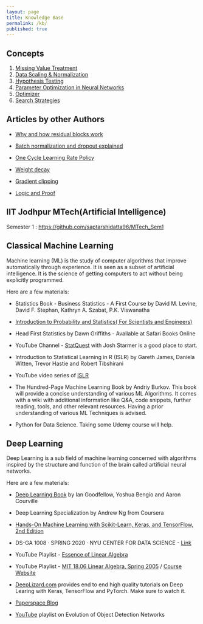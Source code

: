 ```yaml
---
layout: page
title: Knowledge Base
permalink: /kb/
published: true
---
```

## Concepts

1. [Missing Value Treatment](https://sites.google.com/view/saptarshidatta/knowledge-base/missing-value-treatment)
2. [Data Scaling & Normalization](https://sites.google.com/view/saptarshidatta/knowledge-base/data-scaling-normalization)
3. [Hypothesis Testing](https://sites.google.com/view/saptarshidatta/knowledge-base/hypothesis-testing)
4. [Parameter Optimization in Neural Networks](https://sites.google.com/view/saptarshidatta/knowledge-base/parameter-optimization-in-neural-networks)
5. [Optimizer](https://sites.google.com/view/saptarshidatta/knowledge-base/optimizer)
6. [Search Strategies](https://drive.google.com/file/d/1UPqzQzl7pldVTz-T-WG41f4_rAbSUH2F/view?usp=sharing)

## Articles by other Authors

- [Why and how residual blocks work](https://towardsdatascience.com/residual-blocks-building-blocks-of-resnet-fd90ca15d6ec)

- [Batch normalization and dropout explained](https://towardsdatascience.com/batch-normalization-and-dropout-in-neural-networks-explained-with-pytorch-47d7a8459bcd)

- [One Cycle Learning Rate Policy](https://sgugger.github.io/the-1cycle-policy.html)

- [Weight decay](https://towardsdatascience.com/this-thing-called-weight-decay-a7cd4bcfccab)

- [Gradient clipping](https://towardsdatascience.com/what-is-gradient-clipping-b8e815cdfb48)

- [Logic and Proof](https://leanprover.github.io/logic_and_proof/index.html)

## IIT Jodhpur MTech(Artificial Intelligence)
Semester 1 : https://github.com/saptarshidatta96/MTech_Sem1

## Classical Machine Learning

Machine learning (ML) is the study of computer algorithms that improve automatically through experience. It is seen as a subset of artificial intelligence. It is the science of getting computers to act without being explicitly programmed.

Here are a few materials:

- Statistics Book - Business Statistics - A First Course by David M. Levine, David F. Stephan, Kathryn A. Szabat, P.K. Viswanatha

- [Introduction to Probability and Statistics( For Scientists and Engineers)](http://www.r-5.org/files/books/computers/algo-list/statistics/probability/Sheldon_M_Ross-Introduction_to_Probability_and_Statistics-EN.pdf)

- Head First Statistics  by Dawn Griffiths - Available at Safari Books Online

- YouTube Channel - [StatQuest](https://www.youtube.com/user/joshstarmer) with Josh Starmer is a good place to start.

- Introduction to Statistical Learning in R (ISLR) by Gareth James, Daniela Witten, Trevor Hastie and Robert Tibshirani

- YouTube video series of [ISLR](https://www.youtube.com/channel/UCB2p-jaoolkv0h22m4I9l9Q)

- The Hundred-Page Machine Learning Book by Andriy Burkov. This book will provide a concise understanding of various ML Algorithms. It comes with a wiki with additional information like Q&A, code snippets, further reading, tools, and other relevant resources. Having a prior understanding of various ML Techniques is advised.

- Python for Data Science. Taking some Udemy course will help.

## Deep Learning

Deep Learning is a sub field of machine learning concerned with algorithms inspired by the structure and function of the brain called artificial neural networks.

Here are a few materials:

- [Deep Learning Book](https://www.deeplearningbook.org/) by Ian Goodfellow, Yoshua Bengio and Aaron Courville

- Deep Learning Specialization by Andrew Ng from Coursera

- [Hands-On Machine Learning with Scikit-Learn, Keras, and TensorFlow, 2nd Edition](https://learning.oreilly.com/library/view/hands-on-machine-learning/9781492032632/)

- DS-GA 1008 · SPRING 2020 · NYU CENTER FOR DATA SCIENCE - [Link](https://atcold.github.io/pytorch-Deep-Learning/)

- YouTube Playlist - [Essence of Linear Algebra](https://www.youtube.com/playlist?list=PLZHQObOWTQDPD3MizzM2xVFitgF8hE_ab)

- YouTube Playlist - [MIT 18.06 Linear Algebra, Spring 2005](https://www.youtube.com/playlist?list=PLE7DDD91010BC51F8) / [Course Website](https://ocw.mit.edu/courses/mathematics/18-06-linear-algebra-spring-2010/)

- [DeepLizard.com](https://deeplizard.com/) provides end to end high quality tutorials on Deep Learing with Keras, TensorFlow and PyTorch. Make sure to watch it.

- [Paperspace Blog](https://blog.paperspace.com/)

- [YouTube](https://www.youtube.com/playlist?list=PL1GQaVhO4f_jLxOokW7CS5kY_J1t1T17S) playlist on Evolution of Object Detection Networks
